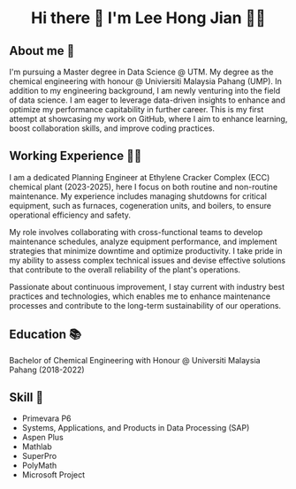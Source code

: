 <h1 align="center"> Hi there 👋 I'm Lee Hong Jian 👨‍🔬

## About me 📑

I'm pursuing a Master degree in Data Science @ UTM. My degree as the chemical engineering with honour @ Univiersiti Malaysia Pahang (UMP). In addition to my engineering background, I am newly venturing into the field of data science. I am eager to leverage data-driven insights to enhance and optimize my performance capitability in further career. This is my first attempt at showcasing my work on GitHub, where I aim to enhance learning, boost collaboration skills, and improve coding practices. 

## Working Experience 👷‍♂️

I am a dedicated Planning Engineer at Ethylene Cracker Complex (ECC) chemical plant (2023-2025), here I focus on both routine and non-routine maintenance. My experience includes managing shutdowns for critical equipment, such as furnaces, cogeneration units, and boilers, to ensure operational efficiency and safety.

My role involves collaborating with cross-functional teams to develop maintenance schedules, analyze equipment performance, and implement strategies that minimize downtime and optimize productivity. I take pride in my ability to assess complex technical issues and devise effective solutions that contribute to the overall reliability of the plant's operations.

Passionate about continuous improvement, I stay current with industry best practices and technologies, which enables me to enhance maintenance processes and contribute to the long-term sustainability of our operations.

## Education 📚

Bachelor of Chemical Engineering with Honour @ Universiti Malaysia Pahang (2018-2022)

## Skill 🤹
- Primevara P6
- Systems, Applications, and Products in Data Processing (SAP)
- Aspen Plus
- Mathlab
- SuperPro
- PolyMath
- Microsoft Project
